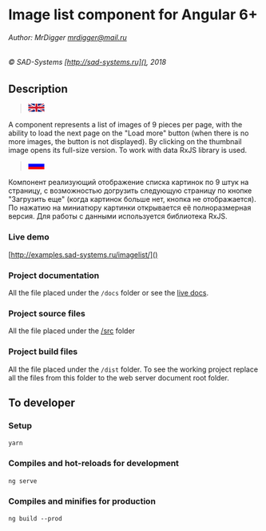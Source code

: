 # Image list component for Angular 6+

###### Author: MrDigger <mrdigger@mail.ru>
###### © SAD-Systems [http://sad-systems.ru](), 2018

## Description

> ![English](docs/assets/img/en.gif)

A component represents a list of images of 9 pieces per page,
with the ability to load the next page on the "Load more" button 
(when there is no more images, the button is not displayed).
By clicking on the thumbnail image opens its full-size version.
To work with data RxJS library is used.

> ![Russian](docs/assets/img/ru.gif)

Компонент реализующий отображение списка картинок по 9 штук на страницу, 
с возможностью догрузить следующую страницу по кнопке "Загрузить еще" 
(когда картинок больше нет, кнопка не отображается). 
По нажатию на миниатюру картинки открывается её полноразмерная версия. 
Для работы с данными используется библиотека RxJS.

### Live demo

[http://examples.sad-systems.ru/imagelist/]()

### Project documentation

  All the file placed under the `/docs` folder 
  or see the [live docs](http://examples.sad-systems.ru/imagelist/docs/).
 
### Project source files

  All the file placed under the [/src](./src) folder

### Project build files

 All the file placed under the `/dist` folder.
 To see the working project replace all the files from this 
 folder to the web server document root folder. 

## To developer

### Setup
```
yarn
```

### Compiles and hot-reloads for development
```
ng serve
```

### Compiles and minifies for production
```
ng build --prod
```

